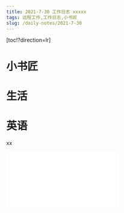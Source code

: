 ```yaml
---
title: 2021-7-30 工作日志 xxxxx
tags: 远程工作,工作日志,小书匠
slug: /daily-notes/2021-7-30
---
```


[toc!?direction=lr]

# 小书匠

# 生活

# 英语


xx

![绘图](./attachments/1627632073177.drawio.html)